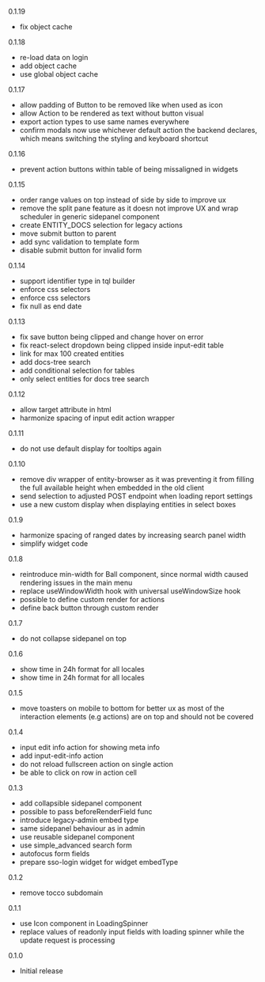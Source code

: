 0.1.19
- fix object cache

0.1.18
- re-load data on login
- add object cache
- use global object cache

0.1.17
- allow padding of Button to be removed like when used as icon
- allow Action to be rendered as text without button visual
- export action types to use same names everywhere
- confirm modals now use whichever default action the backend declares, which means switching the styling and keyboard shortcut

0.1.16
- prevent action buttons within table of being missaligned in widgets

0.1.15
- order range values on top instead of side by side to improve ux
- remove the split pane feature as it doesn not improve UX and wrap scheduler in generic sidepanel component
- create ENTITY_DOCS selection for legacy actions
- move submit button to parent
- add sync validation to template form
- disable submit button for invalid form

0.1.14
- support identifier type in tql builder
- enforce css selectors
- enforce css selectors
- fix null as end date

0.1.13
- fix save button being clipped and change hover on error
- fix react-select dropdown being clipped inside input-edit table
- link for max 100 created entities
- add docs-tree search
- add conditional selection for tables
- only select entities for docs tree search

0.1.12
- allow target attribute in html
- harmonize spacing of input edit action wrapper

0.1.11
- do not use default display for tooltips again

0.1.10
- remove div wrapper of entity-browser as it was preventing it from filling the full available height when embedded in the old client
- send selection to adjusted POST endpoint when loading report settings
- use a new custom display when displaying entities in select boxes

0.1.9
- harmonize spacing of ranged dates by increasing search panel width
- simplify widget code

0.1.8
- reintroduce min-width for Ball component, since normal width caused rendering issues in the main menu
- replace useWindowWidth hook with universal useWindowSize hook
- possible to define custom render for actions
- define back button through custom render

0.1.7
- do not collapse sidepanel on top

0.1.6
- show time in 24h format for all locales
- show time in 24h format for all locales

0.1.5
- move toasters on mobile to bottom for better ux as most of the interaction elements (e.g actions) are on top and should not be covered

0.1.4
- input edit info action for showing meta info
- add input-edit-info action
- do not reload fullscreen action on single action
- be able to click on row in action cell

0.1.3
- add collapsible sidepanel component
- possible to pass beforeRenderField func
- introduce legacy-admin embed type
- same sidepanel behaviour as in admin
- use reusable sidepanel component
- use simple_advanced search form
- autofocus form fields
- prepare sso-login widget for widget embedType

0.1.2
- remove tocco subdomain

0.1.1
- use Icon component in LoadingSpinner
- replace values of readonly input fields with loading spinner while the update request is processing

0.1.0
- Initial release
